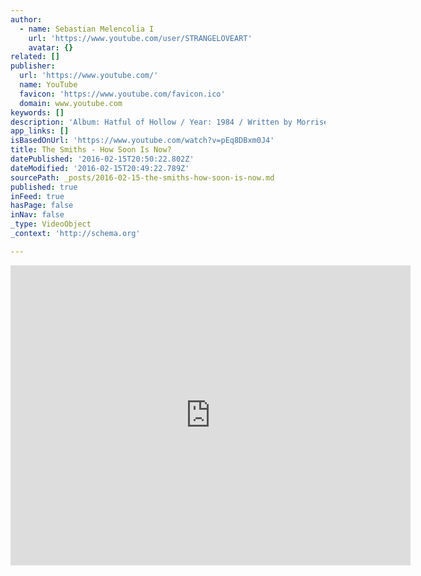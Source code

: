 ```yaml
---
author:
  - name: Sebastian Melencolia I
    url: 'https://www.youtube.com/user/STRANGELOVEART'
    avatar: {}
related: []
publisher:
  url: 'https://www.youtube.com/'
  name: YouTube
  favicon: 'https://www.youtube.com/favicon.ico'
  domain: www.youtube.com
keywords: []
description: 'Album: Hatful of Hollow / Year: 1984 / Written by Morrisey and Johnny Marr / Produced by John Porter Lyrics: I am the son and the heir Of a shyness that is criminally vulgar I am the son and heir Of nothing in particular You shut your mouth How can you say I go about things the wrong way?'
app_links: []
isBasedOnUrl: 'https://www.youtube.com/watch?v=pEq8DBxm0J4'
title: The Smiths - How Soon Is Now?
datePublished: '2016-02-15T20:50:22.802Z'
dateModified: '2016-02-15T20:49:22.789Z'
sourcePath: _posts/2016-02-15-the-smiths-how-soon-is-now.md
published: true
inFeed: true
hasPage: false
inNav: false
_type: VideoObject
_context: 'http://schema.org'

---
```

<iframe src="https://cdn.embedly.com/widgets/media.html?src=https%3A%2F%2Fwww.youtube.com%2Fembed%2FpEq8DBxm0J4%3Ffeature%3Doembed&amp;url=https%3A%2F%2Fwww.youtube.com%2Fwatch%3Fv%3DpEq8DBxm0J4&amp;image=https%3A%2F%2Fi.ytimg.com%2Fvi%2FpEq8DBxm0J4%2Fhqdefault.jpg&amp;key=b7d04c9b404c499eba89ee7072e1c4f7&amp;type=text%2Fhtml&amp;schema=youtube" width="640" height="480" scrolling="no" frameborder="0" allowfullscreen="allowfullscreen" style=""></iframe>